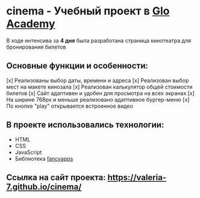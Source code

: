 # cinema - Учебный проект в [Glo Academy](https://glo.academy/)

В ходе интенсива за **4 дня** была разработана страница кинотеатра для бронирования билетов

## Основные функции и особенности:

[x] Реализованы выбор даты, времени и адреса
[x] Реализован выбор мест на макете кинозала
[x] Реализован калькулятор общей стоимости билетов
[x] Сайт адаптивен и удобен для просмотра на всех экранах
[x] На ширине 768px и меньше реализовано адаптивное бургер-меню
[x] По кнопке "play" открывается встроенное видео

## В проекте использовались технологии:

- HTML
- CSS
- JavaScript
- Библиотека [fancyapps](https://fancyapps.com/)

## Ссылка на сайт проекта: https://valeria-7.github.io/cinema/
